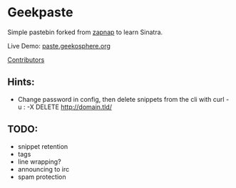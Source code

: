 Geekpaste
=========

Simple pastebin forked from [zapnap](https://github.com/zapnap/toopaste)
to learn Sinatra.

Live Demo: [paste.geekosphere.org](http://paste.geekosphere.org)

[Contributors](https://github.com/jessor/toopaste/contributors)


Hints:
------

* Change password in config, then delete snippets from the cli with
    curl -u <user>:<password> -X DELETE http://domain.tld/<snippetid>


TODO:
-----

* snippet retention
* tags
* line wrapping?
* announcing to irc
* spam protection
